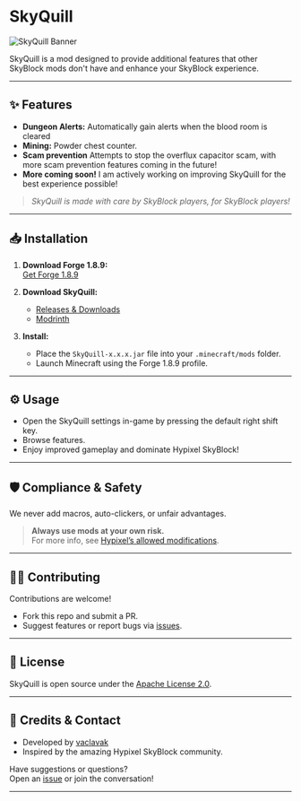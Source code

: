 # SkyQuill

![SkyQuill Banner](https://github.com/vaclavak/SkyQuill/tree/main/src/main/resources/assets/Logo.png)

SkyQuill is a mod designed to provide additional features that other SkyBlock mods don't have and enhance your SkyBlock experience.

---

## ✨ Features

- **Dungeon Alerts:** Automatically gain alerts when the blood room is cleared
- **Mining:** Powder chest counter.
- **Scam prevention** Attempts to stop the overflux capacitor scam, with more scam prevention features coming in the future!
- **More coming soon!** I am actively working on improving SkyQuill for the best experience possible!

> _SkyQuill is made with care by SkyBlock players, for SkyBlock players!_

---

## 📥 Installation

1. **Download Forge 1.8.9:**  
   [Get Forge 1.8.9](https://files.minecraftforge.net/maven/net/minecraftforge/forge/index_1.8.9.html)

2. **Download SkyQuill:**  
   - [Releases & Downloads](https://github.com/vaclavak/SkyQuill/releases)
   - [Modrinth](https://modrinth.com/project/skyquill)

3. **Install:**  
   - Place the `SkyQuill-x.x.x.jar` file into your `.minecraft/mods` folder.
   - Launch Minecraft using the Forge 1.8.9 profile.

---

## ⚙️ Usage

- Open the SkyQuill settings in-game by pressing the default right shift key.
- Browse features.
- Enjoy improved gameplay and dominate Hypixel SkyBlock!

---

## 🛡️ Compliance & Safety

We never add macros, auto-clickers, or unfair advantages.

> **Always use mods at your own risk.**  
> For more info, see [Hypixel’s allowed modifications](https://hypixel.net/threads/guide-allowed-modifications.345453/).

---

## 🧑‍💻 Contributing

Contributions are welcome!  
- Fork this repo and submit a PR.
- Suggest features or report bugs via [issues](https://github.com/vaclavak/SkyQuill/issues).

---

## 📄 License

SkyQuill is open source under the [Apache License 2.0](LICENSE.txt).

---

## 💬 Credits & Contact

- Developed by [vaclavak](https://github.com/vaclavak)
- Inspired by the amazing Hypixel SkyBlock community.

Have suggestions or questions?  
Open an [issue](https://github.com/vaclavak/SkyQuill/issues) or join the conversation!

---